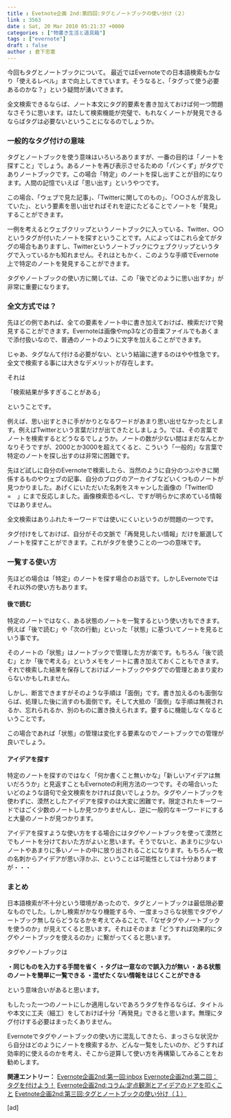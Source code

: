 ```yaml
---
title : Evetnote企画 2nd:第四回:タグとノートブックの使い分け（２）
link : 3563
date : Sat, 20 Mar 2010 05:21:37 +0000
categories : ["物書き生活と道具箱"]
tags : ["evernote"]
draft : false
author : 倉下忠憲
---
```


今回もタグとノートブックについて。
最近ではEvernoteでの日本語検索もかなり「使えるレベル」まで向上してきています。そうなると、「タグって使う必要あるのかな？」という疑問が湧いてきます。

全文検索できるならば、ノート本文にタグ的要素を書き加えておけば何一つ問題なさそうに思います。はたして検索機能が完璧で、もれなくノートが発見できるならばタグは必要ないということになるのでしょうか。

<h3>一般的なタグ付けの意味</h3>
タグとノートブックを使う意味はいろいろありますが、一番の目的は「ノートを探すこと」でしょう。あるノートを再び表示させるための「パンくず」がタグでありノートブックです。この場合「特定」のノートを探し出すことが目的になります。人間の記憶でいえば「思い出す」というやつです。

この場合、「ウェブで見た記事」、「Twitterに関してのもの」、「○○さんが言及していた」、という要素を思い出せればそれを逆にたどることでノートを「発見」することができます。

一例を考えるとウェブクリップというノートブックに入っている、Twitter、○○というタグが付いたノートを探すということです。人によってはこれら全てがタグの場合もありますし、Twitterというノートブックにウェブクリップというタグで入っているかも知れません。それはともかく、このような手順でEvernote上で特定のノートを発見することができます。

タグやノートブックの使い方に関しては、この「後でどのように思い出すか」が非常に重要になります。

<h3>全文方式では？</h3>
先ほどの例であれば、全ての要素をノート中に書き加えておけば、検索だけで発見することができます。Evernoteは画像やmp3などの音楽ファイルでもあくまで添付扱いなので、普通のノートのように文字を加えることができます。

じゃあ、タグなんて付ける必要がない、という結論に達するのはやや性急です。全文で検索する事には大きなデメリットが存在します。

それは

「検索結果が多すぎることがある」

ということです。

例えば、思い出すときに手がかりとなるワードがあまり思い出せなかったとします。例えばTwitterという言葉だけが出てきたとしましょう。では、その言葉でノートを検索するとどうなるでしょうか。ノートの数が少ない間はまだなんとかなりそうですが、2000とか3000を超えてくると、こういう「一般的」な言葉で特定のノートを探し出すのは非常に困難です。

先ほど試しに自分のEvernoteで検索したら、当然のように自分のつぶやきに関係するものやウェブの記事、自分のブログのアーカイブなどいくつものノートが見つかりました。あげくにいただいた名刺をスキャンした画像の「TwitterID =　」にまで反応しました。画像検索恐るべし、ですが明らかに求めている情報ではありません。

全文検索はありふれたキーワードでは使いにくいというのが問題の一つです。

タグ付けをしておけば、自分がその文脈で「再発見したい情報」だけを厳選してノートを探すことができます。これがタグを使うことの一つの意味です。
<h3>一覧する使い方</h3>
先ほどの場合は「特定」のノートを探す場合のお話です。しかしEvernoteではそれ以外の使い方もあります。

<h4>後で読む</h4>
特定のノートではなく、ある状態のノートを一覧するという使い方もできます。例えば「後で読む」や「次の行動」といった「状態」に基づいてノートを見るという事です。

そのノートの「状態」はノートブックで管理した方が楽です。もちろん「後で読む」とか「後で考える」というメモをノートに書き加えておくこともできます。それで検索した結果を保存しておけばノートブックやタグでの管理とあまり変わらないかもしれません。

しかし、断言できますがそのような手順は「面倒」です。書き加えるのも面倒ならば、処理した後に消すのも面倒です。そして大抵の「面倒」な手順は無視されるか、忘れられるか、別のものに置き換えられます。要するに機能しなくなるということです。

この場合であれば「状態」の管理は変化する要素なのでノートブックでの管理が良いでしょう。

<h4>アイデアを探す</h4>
特定のノートを探すのではなく「何か書くこと無いかな」「新しいアイデアは無いだろうか」と見返すこともEvernoteの利用方法の一つです。その場合いったいどのような語句で全文検索をかければ良いでしょうか。タグやノートブックを使わずに、漠然としたアイデアを探すのは大変に困難です。限定されたキーワードではごく少数のノートしか見つかりませんし、逆に一般的なキーワードにすると大量のノートが見つかります。

アイデアを探すような使い方をする場合にはタグやノートブックを使って漠然とでもノートを分けておいた方がよいと思います。そうでないと、あまりに少ないノートやあまりに多いノートの中に放り出されることになります。もちろん一枚の名刺からアイデアが思い浮かぶ、ということは可能性としては十分ありますが・・・

<h3>まとめ</h3>
日本語検索が不十分という環境があったので、タグとノートブックは最低限必要なものでした。しかし検索がかなり機能する今、一度まっさらな状態でタグやノートブック無しならどうなるかを考えてみることで、「なぜタグやノートブックを使うのか」が見えてくると思います。それはそのまま「どうすれば効果的にタグやノートブックを使えるのか」に繋がってくると思います。

タグやノートブックは

<strong>・同じものを入力する手間を省く
・タグは一意なので誤入力が無い
・ある状態のノートを簡単に一覧できる
・混ぜたくない情報をはじくことができる</strong>

という意味合いがあると思います。

もしたった一つのノートにしか適用しないであろうタグを作るならば、タイトルや本文に工夫（細工）をしておけば十分「再発見」できると思います。無理にタグ付けする必要はまったくありません。

Evernoteでタグやノートブックの使い方に混乱してきたら、まっさらな状況から自分はどのようにノートを検索するか、どんな一覧をしたいのか、どうすれば効率的に使えるのかを考え、そこから逆算して使い方を再構築してみることをお勧めします。

<strong>関連エントリー：</strong>
<a href="https://rashita.net/blog/?p=3494">Evernote企画2nd:第一回:inbox</a>
<a href="https://rashita.net/blog/?p=3505">Evernote企画2nd:第二回：タグを付けよう！</a>
<a href="https://rashita.net/blog/?p=3521">Evernote企画2nd:コラム:定点観測とアイデアのドアを叩くこと</a>
<a href="https://rashita.net/blog/?p=3531">Evetnote企画2nd:第三回:タグとノートブックの使い分け（１）</a>

[ad]